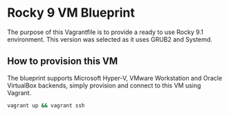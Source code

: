 # Rocky 9 VM Blueprint

The purpose of this Vagrantfile is to provide a ready to use Rocky 9.1 environment. This version was selected as it uses GRUB2 and Systemd.

## How to provision this VM

The blueprint supports Microsoft Hyper-V, VMware Workstation and Oracle VirtualBox backends, simply provision and connect to this VM using Vagrant.

```bash
vagrant up && vagrant ssh
```

